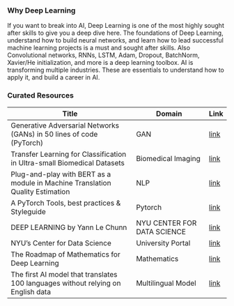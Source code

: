 ### Why Deep Learning
If you want to break into AI, Deep Learning is one of the most highly sought after skills to give you a deep dive here. The foundations of Deep Learning, understand how to build neural networks, and learn how to lead successful machine learning projects is a must and sought after skills. Also Convolutional networks, RNNs, LSTM, Adam, Dropout, BatchNorm, Xavier/He initialization, and more is a deep learning toolbox. AI is transforming multiple industries. These are essentials to understand how to apply it, and build a career in AI.

### Curated Resources
| Title | Domain | Link|
|-|-|-|
| Generative Adversarial Networks (GANs) in 50 lines of code (PyTorch) | GAN | [link](https://medium.com/@devnag/generative-adversarial-networks-gans-in-50-lines-of-code-pytorch-e81b79659e3f) |
| Transfer Learning for Classification in Ultra-small Biomedical Datasets | Biomedical Imaging | [link](https://gab41.lab41.org/transfer-learning-for-classification-in-ultra-small-biomedical-datasets-2d332ae87bfb) | 
| Plug-and-play with BERT as a module in Machine Translation Quality Estimation | NLP | [link](https://gab41.lab41.org/plug-and-play-with-bert-as-a-module-in-machine-translation-quality-estimation-6bb004171584) |
| A PyTorch Tools, best practices & Styleguide | Pytorch | [link](https://github.com/IgorSusmelj/pytorch-styleguide) |
| DEEP LEARNING by Yann Le Chunn | NYU CENTER FOR DATA SCIENCE | [link](https://atcold.github.io/pytorch-Deep-Learning/) | 
| NYU’s Center for Data Science | University Portal | [link](https://cds.nyu.edu/) |
| The Roadmap of Mathematics for Deep Learning | Mathematics | [link](https://towardsdatascience.com/the-roadmap-of-mathematics-for-deep-learning-357b3db8569b) |
| The first AI model that translates 100 languages without relying on English data | Multilingual Model | [link](https://ai.facebook.com/blog/introducing-many-to-many-multilingual-machine-translation/) |

